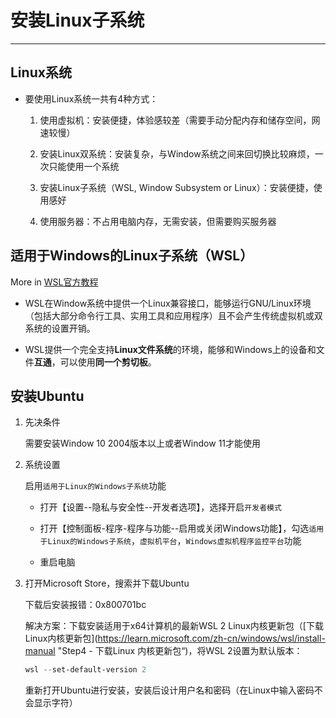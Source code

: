 # 安装Linux子系统

---

## Linux系统

- 要使用Linux系统一共有4种方式：
  
  1. 使用虚拟机：安装便捷，体验感较差（需要手动分配内存和储存空间，网速较慢）
  
  2. 安装Linux双系统：安装复杂，与Window系统之间来回切换比较麻烦，一次只能使用一个系统
  
  3. 安装Linux子系统（WSL, Window Subsystem or Linux）：安装便捷，使用感好
  
  4. 使用服务器：不占用电脑内存，无需安装，但需要购买服务器

## 适用于Windows的Linux子系统（WSL）

More in [WSL官方教程](https://learn.microsoft.com/zh-cn/windows/wsl/)

- WSL在Window系统中提供一个Linux兼容接口，能够运行GNU/Linux环境（包括大部分命令行工具、实用工具和应用程序）且不会产生传统虚拟机或双系统的设置开销。

- WSL提供一个完全支持**Linux文件系统**的环境，能够和Windows上的设备和文件**互通**，可以使用**同一个剪切板**。

## 安装Ubuntu

1. 先决条件
   
   需要安装Window 10 2004版本以上或者Window 11才能使用

2. 系统设置
   
   启用`适用于Linux的Windows子系统`功能
   
   - 打开【设置--隐私与安全性--开发者选项】，选择开启`开发者模式`
   
   - 打开【控制面板-程序-程序与功能--启用或关闭Windows功能】，勾选`适用于Linux的Windows子系统`，`虚拟机平台`，`Windows虚拟机程序监控平台`功能
   
   - 重启电脑

3. 打开Microsoft Store，搜索并下载Ubuntu
   
   下载后安装报错：0x800701bc
   
   解决方案：下载安装适用于x64计算机的最新WSL 2 Linux内核更新包（[下载Linux内核更新包](https://learn.microsoft.com/zh-cn/windows/wsl/install-manual "Step4 - 下载Linux 内核更新包“)，将WSL 2设置为默认版本：
   
   ```powershell
   wsl --set-default-version 2
   ```
   
   重新打开Ubuntu进行安装，安装后设计用户名和密码（在Linux中输入密码不会显示字符）
   
   
   
   
   
   